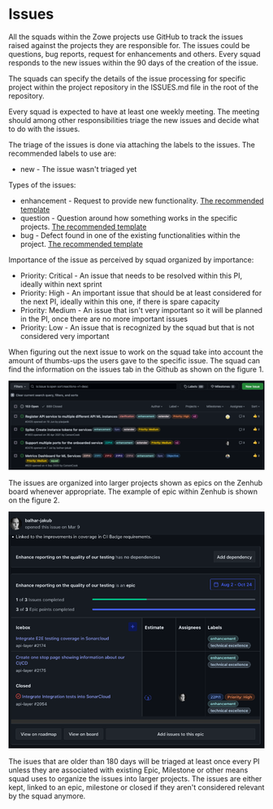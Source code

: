 # Issues

All the squads within the Zowe projects use GitHub to track the issues raised against the projects
they are responsible for. The issues could be questions, bug reports, request for enhancements and others.
Every squad responds to the new issues within the 90 days of the creation of the issue. 

The squads can specify the details of the issue processing for specific project within the project
repository in the ISSUES.md file in the root of the repository. 

Every squad is expected to have at least one weekly meeting. The meeting should among other responsibilities
triage the new issues and decide what to do with the issues. 

The triage of the issues is done via attaching the labels to the issues. The recommended labels to use are:

- new - The issue wasn't triaged yet 

Types of the issues:

- enhancement - Request to provide new functionality. [The recommended template](https://github.com/zowe/api-layer/blob/v2.x.x/.github/ISSUE_TEMPLATE/feature_request.md) 
- question - Question around how something works in the specific projects. [The recommended template](https://github.com/zowe/api-layer/blob/v2.x.x/.github/ISSUE_TEMPLATE/question.md)
- bug - Defect found in one of the existing functionalities within the project. [The recommended template](https://github.com/zowe/api-layer/blob/v2.x.x/.github/ISSUE_TEMPLATE/bug_report.md)

Importance of the issue as perceived by squad organized by importance:

- Priority: Critical - An issue that needs to be resolved within this PI, ideally within next sprint
- Priority: High - An important issue that should be at least considered for the next PI, ideally within this one, if there is spare capacity
- Priority: Medium - An issue that isn't very important so it will be planned in the PI, once there are no more important issues
- Priority: Low - An issue that is recognized by the squad but that is not considered very important 

When figuring out the next issue to work on the squad take into account the amount of thumbs-ups the users gave
to the specific issue. The squad can find the information on the issues tab in the Github as shown on the figure 1.

![Thumbs-up view](issues-thumbs-up.png "Figure 1: Thumbs-up view")

The issues are organized into larger projects shown as epics on the Zenhub board whenever appropriate. The example of 
epic within Zenhub is shown on the figure 2. 

![Epic view](issues-epic.png "Figure 2: Epic view")

The isues that are older than 180 days will be triaged at least once every PI unless they are associated with 
existing Epic, Milestone or other means squad uses to organize the issues into larger projects. The issues are either kept, linked to an epic, milestone or closed if they aren't considered relevant by the squad 
anymore. 
